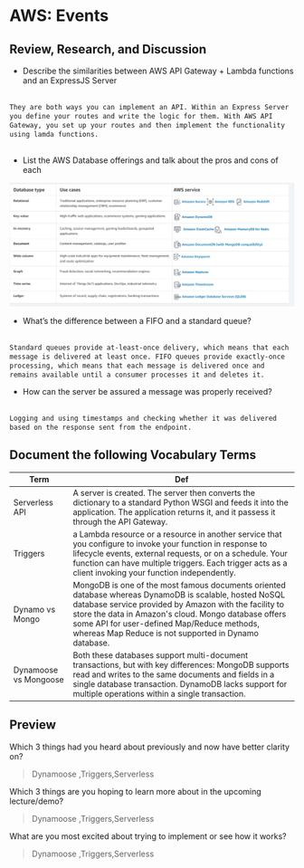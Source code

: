 # AWS: Events

## Review, Research, and Discussion


- Describe the similarities between AWS API Gateway + Lambda functions and an ExpressJS Server

```

They are both ways you can implement an API. Within an Express Server you define your routes and write the logic for them. With AWS API Gateway, you set up your routes and then implement the functionality using lamda functions.


```


- List the AWS Database offerings and talk about the pros and cons of each


![image info](./db.png)




- What’s the difference between a FIFO and a standard queue?

```

Standard queues provide at-least-once delivery, which means that each message is delivered at least once. FIFO queues provide exactly-once processing, which means that each message is delivered once and remains available until a consumer processes it and deletes it.

```


- How can the server be assured a message was properly received?

```

Logging and using timestamps and checking whether it was delivered based on the response sent from the endpoint.

```



## Document the following Vocabulary Terms


**Term** | **Def**
------------ | -------------
 Serverless API |  A server is created. The server then converts the dictionary to a standard Python WSGI and feeds it into the application. The application returns it, and it passess it through the API Gateway.
 Triggers | a Lambda resource or a resource in another service that you configure to invoke your function in response to lifecycle events, external requests, or on a schedule. Your function can have multiple triggers. Each trigger acts as a client invoking your function independently.
 Dynamo vs Mongo | MongoDB is one of the most famous documents oriented database whereas DynamoDB is scalable, hosted NoSQL database service provided by Amazon with the facility to store the data in Amazon's cloud. Mongo database offers some API for user-defined Map/Reduce methods, whereas Map Reduce is not supported in Dynamo database.
 Dynamoose vs Mongoose | Both these databases support multi-document transactions, but with key differences: MongoDB supports read and writes to the same documents and fields in a single database transaction. DynamoDB lacks support for multiple operations within a single transaction.




## Preview

Which 3 things had you heard about previously and now have better clarity on?
> Dynamoose ,Triggers,Serverless

Which 3 things are you hoping to learn more about in the upcoming lecture/demo?
> Dynamoose ,Triggers,Serverless

What are you most excited about trying to implement or see how it works?
> Dynamoose ,Triggers,Serverless

